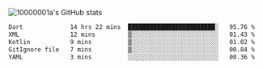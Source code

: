 ![10000001a's GitHub stats](https://github-readme-stats.vercel.app/api?username=10000001a&show_icons=true&theme=onedark&count_private=true)

<!-- [![Top Langs](https://github-readme-stats.vercel.app/api/top-langs/?username=10000001a&layout=compact&theme=onedark&langs_count=5)](https://github.com/anuraghazra/github-readme-stats) -->
<!--
**10000001a/10000001a** is a ✨ _special_ ✨ repository because its `README.md` (this file) appears on your GitHub profile.

Here are some ideas to get you started:

- 🔭 I’m currently working on ...
- 🌱 I’m currently learning ...
- 👯 I’m looking to collaborate on ...
- 🤔 I’m looking for help with ...
- 💬 Ask me about ...
- 📫 How to reach me: ...
- 😄 Pronouns: ...
- ⚡ Fun fact: ...
-->

<!--START_SECTION:waka-->

```txt
Dart             14 hrs 22 mins  ████████████████████████░   95.76 %
XML              12 mins         ▒░░░░░░░░░░░░░░░░░░░░░░░░   01.43 %
Kotlin           9 mins          ▒░░░░░░░░░░░░░░░░░░░░░░░░   01.02 %
GitIgnore file   7 mins          ▒░░░░░░░░░░░░░░░░░░░░░░░░   00.84 %
YAML             3 mins          ░░░░░░░░░░░░░░░░░░░░░░░░░   00.36 %
```

<!--END_SECTION:waka-->
